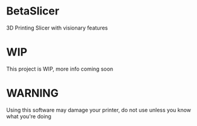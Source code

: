 # BetaSlicer
3D Printing Slicer with visionary features


# WIP

This project is WIP, more info coming soon


# WARNING

Using this software may damage your printer, do not use unless you know what you're doing